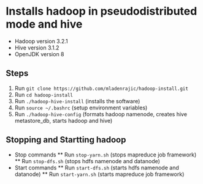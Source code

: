 # Installs hadoop in pseudodistributed mode and hive
  * Hadoop version 3.2.1
  * Hive version 3.1.2
  * OpenJDK version 8
  
  
## Steps
  1. Run `git clone https://github.com/mladenrajic/hadoop-install.git`
  2. Run `cd hadoop-install`
  3. Run `./hadoop-hive-install` (installs the software)
  4. Run `source ~/.bashrc` (setup environment variables)
  5. Run `./hadoop-hive-config` (formats hadoop namenode, creates hive metastore_db, starts hadoop and hive)

## Stopping and Startting hadoop
 * Stop commands
  ** Run `stop-yarn.sh` (stops mapreduce job framework)
  ** Run `stop-dfs.sh` (stops hdfs namenode and datanode)
 * Start commands
  ** Run `start-dfs.sh` (starts hdfs namenode and datanode)
  ** Run `start-yarn.sh` (starts mapreduce job framework)
